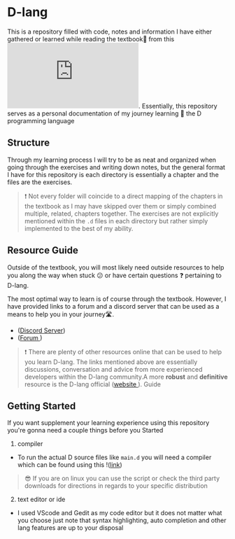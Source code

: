 # D-lang

This is a repository filled with code, notes and information I have either gathered or learned while reading the textbook📗 from this ![link](http://ddili.org/ders/d.en/index.html). Essentially, this repository serves as a personal documentation of my journey learning :school_satchel: the D programming language

## Structure

Through my learning process I will try to be as neat and organized when going through the exercises and writing down notes, but the general format I have for this repository is each directory is essentially a chapter and the files are the exercises.

> :exclamation: Not every folder will coincide to a direct mapping of the chapters in the textbook as I may have skipped over them or simply combined multiple, related, chapters together.
> The exercises are not explicitly mentioned within the `.d` files in each directory but rather simply implemented to the best of my ability. 

## Resource Guide

Outside of the textbook, you will most likely need outside resources to help you along the way when stuck :confused: or have certain questions :question: pertaining to D-lang.

The most optimal way to learn is of course through the textbook. However, I have provided links to a forum and a discord server that can be used as a means to help you in your journey🛣️.

- ([Discord Server](https://www.google.com/url?sa=t&source=web&rct=j&opi=89978449&url=https://discord.com/invite/bMZk9Q4&ved=2ahUKEwiynsKdtuWLAxVkF1kFHXwAH9IQFnoECBgQAQ&usg=AOvVaw1zoiFc4O1YBlynaTO-Ka81))
- ([Forum ](https://forum.dlang.org/))

> :exclamation: There are plenty of other resources online that can be used to help you learn D-lang. The links mentioned above are essentially discussions, conversation and advice from more experienced developers within the D-lang community.A more **robust** and **definitive** resource is the D-lang official ([website ](https://dlang.org/spec/spec.html)).
Guide
## Getting Started

If you want supplement your learning experience using this repository you're gonna need a couple things before you Started

1. compiler 
- To run the actual D source files like `main.d` you will need a compiler which can be found using this !([link](https://dlang.org/download.html))
> :sunglasses: If you are on linux you can use the script or check the third party downloads for directions in regards to your specific distribution
2. text editor or ide
- I used VScode and Gedit as my code editor but it does not matter what you choose just note that syntax highlighting, auto completion and other lang features are up to your disposal

